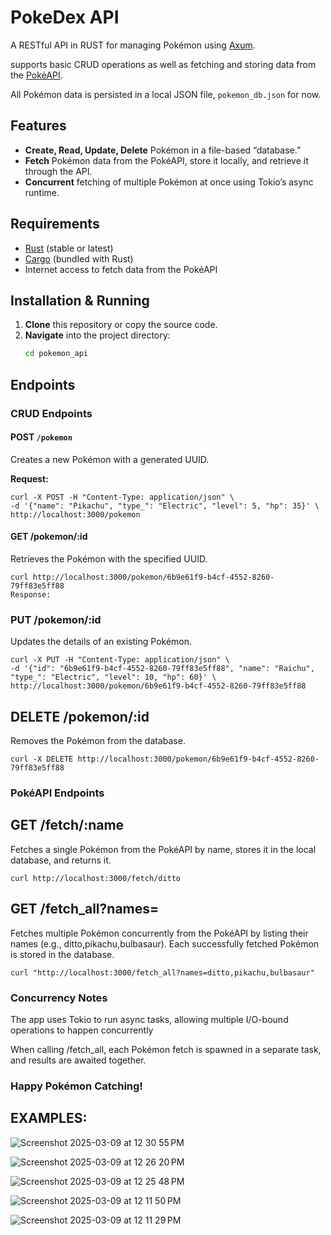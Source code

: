 # PokeDex API

A RESTful API in RUST for managing Pokémon using [Axum](https://github.com/tokio-rs/axum). 

supports basic CRUD operations as well as fetching and storing data from the [PokéAPI](https://pokeapi.co/). 

All Pokémon data is persisted in a local JSON file, `pokemon_db.json` for now.

## Features
- **Create, Read, Update, Delete** Pokémon in a file-based “database.”
- **Fetch** Pokémon data from the PokéAPI, store it locally, and retrieve it through the API.
- **Concurrent** fetching of multiple Pokémon at once using Tokio’s async runtime.

## Requirements
- [Rust](https://www.rust-lang.org/tools/install) (stable or latest)
- [Cargo](https://doc.rust-lang.org/cargo/) (bundled with Rust)
- Internet access to fetch data from the PokéAPI

## Installation & Running
1. **Clone** this repository or copy the source code.
2. **Navigate** into the project directory:
   ```bash
   cd pokemon_api


## Endpoints

### CRUD Endpoints

#### POST `/pokemon`

Creates a new Pokémon with a generated UUID.

**Request:**

```
curl -X POST -H "Content-Type: application/json" \
-d '{"name": "Pikachu", "type_": "Electric", "level": 5, "hp": 35}' \
http://localhost:3000/pokemon
```

#### GET /pokemon/:id
Retrieves the Pokémon with the specified UUID.

```
curl http://localhost:3000/pokemon/6b9e61f9-b4cf-4552-8260-79ff83e5ff88
Response:
```

### PUT /pokemon/:id
Updates the details of an existing Pokémon.

```
curl -X PUT -H "Content-Type: application/json" \
-d '{"id": "6b9e61f9-b4cf-4552-8260-79ff83e5ff88", "name": "Raichu", "type_": "Electric", "level": 10, "hp": 60}' \
http://localhost:3000/pokemon/6b9e61f9-b4cf-4552-8260-79ff83e5ff88
```

## DELETE /pokemon/:id
Removes the Pokémon from the database.

```
curl -X DELETE http://localhost:3000/pokemon/6b9e61f9-b4cf-4552-8260-79ff83e5ff88
```

### PokéAPI Endpoints

## GET /fetch/:name
Fetches a single Pokémon from the PokéAPI by name, stores it in the local database, and returns it.

```
curl http://localhost:3000/fetch/ditto
```


## GET /fetch_all?names=<comma-separated-names>

Fetches multiple Pokémon concurrently from the PokéAPI by listing their names (e.g., ditto,pikachu,bulbasaur). 
Each successfully fetched Pokémon is stored in the database.

```
curl "http://localhost:3000/fetch_all?names=ditto,pikachu,bulbasaur"
```


### Concurrency Notes
The app uses Tokio to run async tasks, allowing multiple I/O-bound operations to happen concurrently

When calling /fetch_all, each Pokémon fetch is spawned in a separate task, and results are awaited together.


### Happy Pokémon Catching!



## EXAMPLES:
![Screenshot 2025-03-09 at 12 30 55 PM](https://github.com/user-attachments/assets/7dca5acd-61e2-4ce2-b225-4487079a6f72)

![Screenshot 2025-03-09 at 12 26 20 PM](https://github.com/user-attachments/assets/00234f94-b0a8-441c-97b9-091ca8e66cbf)

![Screenshot 2025-03-09 at 12 25 48 PM](https://github.com/user-attachments/assets/bfc1ba5d-6042-43b0-bcd6-c1c87443d0b8)

![Screenshot 2025-03-09 at 12 11 50 PM](https://github.com/user-attachments/assets/2ff64eaf-e1e6-4f3f-bfcf-2c6edf51560b)

![Screenshot 2025-03-09 at 12 11 29 PM](https://github.com/user-attachments/assets/51423549-9b6d-4a89-920c-1bb2bec98994)







